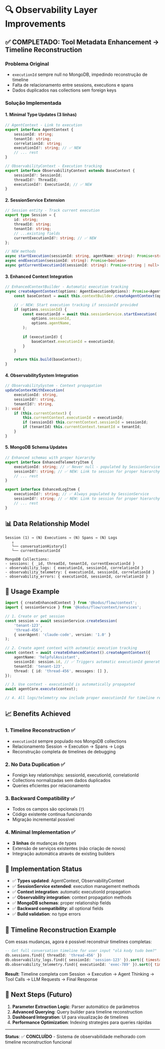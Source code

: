 # 🔍 Observability Layer Improvements

## ✅ **COMPLETADO: Tool Metadata Enhancement → Timeline Reconstruction**

### **Problema Original**
- `executionId` sempre null no MongoDB, impedindo reconstrução de timeline
- Falta de relacionamento entre sessions, executions e spans
- Dados duplicados nas collections sem foreign keys

### **Solução Implementada**

#### **1. Minimal Type Updates (3 linhas)**

```typescript
// AgentContext - Link to execution
export interface AgentContext {
    sessionId: string;
    tenantId: string;
    correlationId: string;
    executionId?: string; // ✅ NEW
    // ... rest
}

// ObservabilityContext - Execution tracking
export interface ObservabilityContext extends BaseContext {
    sessionId?: SessionId;
    threadId?: ThreadId;
    executionId?: ExecutionId; // ✅ NEW
}
```

#### **2. SessionService Extension**

```typescript
// Session entity - Track current execution
export type Session = {
    id: string;
    threadId: string;
    tenantId: string;
    // ...existing fields
    currentExecutionId?: string; // ✅ NEW
};

// NEW methods
async startExecution(sessionId: string, agentName: string): Promise<string | null>
async endExecution(sessionId: string): Promise<boolean>
async getCurrentExecutionId(sessionId: string): Promise<string | null>
```

#### **3. Enhanced Context Integration**

```typescript
// EnhancedContextBuilder - Automatic execution tracking
async createAgentContext(options: AgentExecutionOptions): Promise<AgentContext> {
    const baseContext = await this.contextBuilder.createAgentContext(options);

    // ✅ NEW: Start execution tracking if sessionId provided
    if (options.sessionId) {
        const executionId = await this.sessionService.startExecution(
            options.sessionId,
            options.agentName,
        );
        
        if (executionId) {
            baseContext.executionId = executionId;
        }
    }

    return this.build(baseContext);
}
```

#### **4. ObservabilitySystem Integration**

```typescript
// ObservabilitySystem - Context propagation
updateContextWithExecution(
    executionId: string,
    sessionId?: string,
    tenantId?: string,
): void {
    if (this.currentContext) {
        this.currentContext.executionId = executionId;
        if (sessionId) this.currentContext.sessionId = sessionId;
        if (tenantId) this.currentContext.tenantId = tenantId;
    }
}
```

#### **5. MongoDB Schema Updates**

```typescript
// Enhanced schemas with proper hierarchy
export interface EnhancedTelemetryItem {
    executionId: string; // ✅ Never null - populated by SessionService
    sessionId?: string; // ✅ NEW: Link to session for proper hierarchy
    // ... rest
}

export interface EnhancedLogItem {
    executionId?: string; // ✅ Always populated by SessionService
    sessionId?: string; // ✅ NEW: Link to session for proper hierarchy
    // ... rest
}
```

## 📊 **Data Relationship Model**

```
Session (1) → (N) Executions → (N) Spans → (N) Logs
   ↓
   └── conversationHistory[]
   └── currentExecutionId

MongoDB Collections:
- sessions: { _id, threadId, tenantId, currentExecutionId }
- observability_logs: { executionId, sessionId, correlationId }
- observability_telemetry: { executionId, sessionId, correlationId }
- observability_errors: { executionId, sessionId, correlationId }
```

## 🚀 **Usage Example**

```typescript
import { createEnhancedContext } from '@kodus/flow/context';
import { sessionService } from '@kodus/flow/context/services';

// 1. Create or get session
const session = await sessionService.createSession(
    'tenant-123',
    'thread-456',
    { userAgent: 'claude-code', version: '1.0' }
);

// 2. Create agent context with automatic execution tracking
const context = await createEnhancedContext().createAgentContext({
    agentName: 'helpfulAssistant',
    sessionId: session.id, // ✅ Triggers automatic executionId generation
    tenantId: 'tenant-123',
    thread: { id: 'thread-456', messages: [] },
});

// 3. Use context - executionId is automatically propagated
await agentCore.execute(context);

// 4. All logs/telemetry now include proper executionId for timeline reconstruction
```

## 📈 **Benefits Achieved**

### **1. Timeline Reconstruction** ✅
- `executionId` sempre populado nos MongoDB collections
- Relacionamento Session → Execution → Spans → Logs
- Reconstrução completa de timelines de debugging

### **2. No Data Duplication** ✅
- Foreign key relationships: sessionId, executionId, correlationId
- Collections normalizadas sem dados duplicados
- Queries eficientes por relacionamento

### **3. Backward Compatibility** ✅
- Todos os campos são opcionais (`?`)
- Código existente continua funcionando
- Migração incremental possível

### **4. Minimal Implementation** ✅
- **3 linhas** de mudanças de types
- Extensão de serviços existentes (não criação de novos)
- Integração automática através de existing builders

## 🔧 **Implementation Status**

- ✅ **Types updated**: AgentContext, ObservabilityContext
- ✅ **SessionService extended**: execution management methods
- ✅ **Context integration**: automatic executionId propagation
- ✅ **Observability integration**: context propagation methods
- ✅ **MongoDB schemas**: proper relationship fields
- ✅ **Backward compatibility**: all optional fields
- ✅ **Build validation**: no type errors

## 📝 **Timeline Reconstruction Example**

Com essas mudanças, agora é possível reconstruir timelines completas:

```sql
-- Get full conversation timeline for user input "olá kody tudo bem?"
db.sessions.find({ threadId: 'thread-456' })
db.observability_logs.find({ sessionId: 'session-123' }).sort({ timestamp: 1 })
db.observability_telemetry.find({ executionId: 'exec-789' }).sort({ timestamp: 1 })
```

**Result**: Timeline completa com Session → Execution → Agent Thinking → Tool Calls → LLM Requests → Final Response

## 🎯 **Next Steps** (Futuro)

1. **Parameter Extraction Logic**: Parser automático de parâmetros
2. **Advanced Querying**: Query builder para timeline reconstruction
3. **Dashboard Integration**: UI para visualização de timelines
4. **Performance Optimization**: Indexing strategies para queries rápidas

---

**Status**: ✅ **CONCLUÍDO** - Sistema de observabilidade melhorado com timeline reconstruction funcional